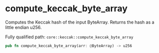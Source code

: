 # compute_keccak_byte_array

Computes the Keccak hash of the input ByteArray.  Returns the hash as a little endian u256.

Fully qualified path: `core::keccak::compute_keccak_byte_array`

```rust
pub fn compute_keccak_byte_array(arr: @ByteArray) -> u256
```

